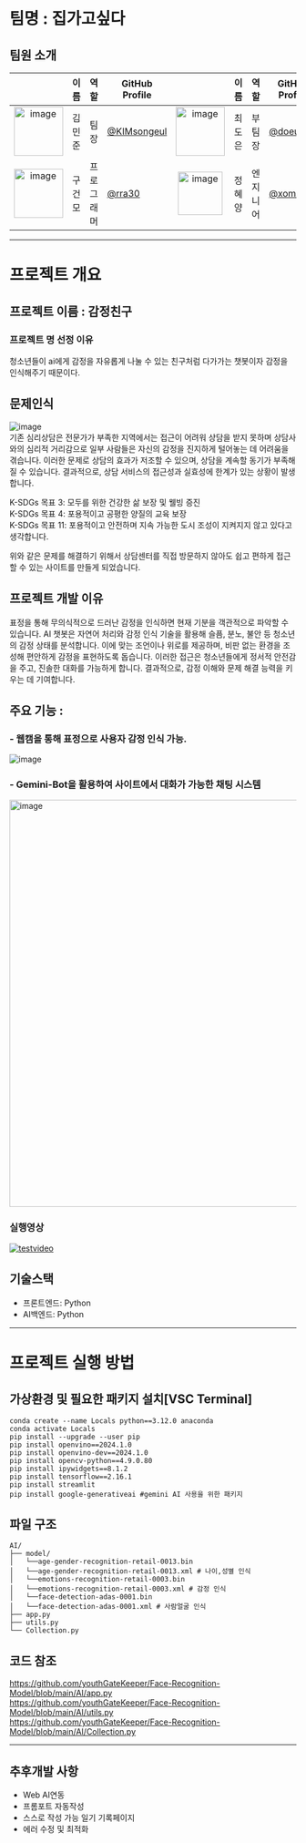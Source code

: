 # 팀명 : 집가고싶다
## 팀원 소개
|   | 이름 | 역할 | GitHub Profile |   | 이름 | 역할 | GitHub Profile |
|:------:|------|------|---------|:------:|------|------|---------|
| <img width="86" alt="image" src="https://github.com/user-attachments/assets/721b6caf-ff8a-41be-880e-aa6b68b32dfb" />| 김민준 | 팀장 | [@KIMsongeul](https://github.com/KIMsongeul)|<img width="86" alt="image" src="https://github.com/user-attachments/assets/90010f5b-b83a-465e-bffb-3f7354442304" />| 최도은 | 부팀장 | [@doeun07](https://github.com/doeun07) |
| <img width="86" alt="image" src="https://github.com/user-attachments/assets/0b40ee99-a53d-490c-aa66-71d13fed6d44"/>| 구건모 | 프로그래머 | [@rra30](https://github.com/rra30) |<img width="78" height="76" alt="image" src="https://github.com/user-attachments/assets/f5935e93-7d70-4728-b6b7-bfaad00222c4" />| 정혜양 | 엔지니어 | [@xom1p](https://github.com/xom1p) |

---

# 프로젝트 개요
## 프로젝트 이름 : 감정친구
### 프로젝트 명 선정 이유 
청소년들이 ai에게 감정을 자유롭게 나눌 수 있는 친구처럼 다가가는 챗봇이자 감정을 인식해주기 때문이다. 
## 문제인식
![image](https://github.com/user-attachments/assets/83b7a6c2-fa96-468d-9998-49dc455620da)<br>
기존 심리상담은 전문가가 부족한 지역에서는 접근이 어려워 상담을 받지 못하며 상담사와의 심리적 거리감으로 일부 사람들은 자신의 감정을 진지하게 털어놓는 데 어려움을 겪습니다. 이러한 문제로 상담의 효과가 저조할 수 있으며, 상담을 계속할 동기가 부족해질 수 있습니다. 결과적으로, 상담 서비스의 접근성과 실효성에 한계가 있는 상황이 발생합니다.<br>

K-SDGs 목표 3: 모두를 위한 건강한 삶 보장 및 웰빙 증진<br>
K-SDGs 목표 4: 포용적이고 공평한 양질의 교육 보장<br>
K-SDGs 목표 11: 포용적이고 안전하며 지속 가능한 도시 조성이 지켜지지 않고 있다고 생각합니다.<br>

위와 같은 문제를 해결하기 위해서 상담센터를 직접 방문하지 않아도 쉽고 편하게 접근할 수 있는 사이트를 만들게 되었습니다.
## 프로젝트 개발 이유
표정을 통해 무의식적으로 드러난 감정을 인식하면 현재 기분을 객관적으로 파악할 수 있습니다. AI 챗봇은 자연어 처리와 감정 인식 기술을 활용해 슬픔, 분노, 불안 등 청소년의 감정 상태를 분석합니다. 이에 맞는 조언이나 위로를 제공하며, 비판 없는 환경을 조성해 편안하게 감정을 표현하도록 돕습니다. 이러한 접근은 청소년들에게 정서적 안전감을 주고, 진솔한 대화를 가능하게 합니다. 결과적으로, 감정 이해와 문제 해결 능력을 키우는 데 기여합니다.

## 주요 기능 :
### - 웹캠을 통해 표정으로 사용자 감정 인식 가능. <br>
![image](https://github.com/user-attachments/assets/b0ad008d-226e-4e0c-be4b-72cd39f8a119) <br>
### - Gemini-Bot을 활용하여 사이트에서 대화가 가능한 채팅 시스템
<img width="715" alt="image" src="https://github.com/user-attachments/assets/4aad104b-9fbb-4d5d-bfb6-dbf5c61f81bc" /><br>
### 실행영상
[![testvideo](http://img.youtube.com/vi/CuBg78KK1QM/0.jpg)](https://youtu.be/CuBg78KK1QM=0s) 

## 기술스택
- 프론트엔드: Python
- AI백엔드: Python

---
  
# 프로젝트 실행 방법
## 가상환경 및 필요한 패키지 설치[VSC Terminal]
```
conda create --name Locals python==3.12.0 anaconda 
conda activate Locals
pip install --upgrade --user pip
pip install openvino==2024.1.0
pip install openvino-dev==2024.1.0
pip install opencv-python==4.9.0.80
pip install ipywidgets==8.1.2
pip install tensorflow==2.16.1
pip install streamlit 
pip install google-generativeai #gemini AI 사용을 위한 패키지
```
## 파일 구조
```
AI/
├── model/
│   └──age-gender-recognition-retail-0013.bin 
│   └──age-gender-recognition-retail-0013.xml # 나이,성별 인식
│   └──emotions-recognition-retail-0003.bin
│   └──emotions-recognition-retail-0003.xml # 감정 인식 
│   └──face-detection-adas-0001.bin
│   └──face-detection-adas-0001.xml # 사람얼굴 인식
├── app.py
├── utils.py
└── Collection.py
```

## 코드 참조 
https://github.com/youthGateKeeper/Face-Recognition-Model/blob/main/AI/app.py <br>
https://github.com/youthGateKeeper/Face-Recognition-Model/blob/main/AI/utils.py <br>
https://github.com/youthGateKeeper/Face-Recognition-Model/blob/main/AI/Collection.py <br>

---

## 추후개발 사항
- Web AI연동
- 프롬포트 자동작성
- 스스로 작성 가능 일기 기록페이지
- 에러 수정 및 최적화
